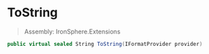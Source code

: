 ﻿

# ToString

> Assembly: IronSphere.Extensions

```csharp
public virtual sealed String ToString(IFormatProvider provider)
```



 